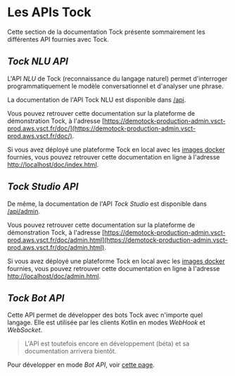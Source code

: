 # Les APIs Tock

Cette section de la documentation Tock présente sommairement les différentes API fournies avec Tock.

## _Tock NLU API_

L'API _NLU_ de Tock (reconnaissance du langage naturel) permet d'interroger programmatiquement le 
modèle conversationnel et d'analyser une phrase.

La documentation de l'API Tock NLU est disponible dans [/api](../../../../api/).

Vous pouvez retrouver cette documentation sur la plateforme de démonstration Tock, à l'adresse
[https://demotock-production-admin.vsct-prod.aws.vsct.fr/doc/](https://demotock-production-admin.vsct-prod.aws.vsct.fr/doc/).

Si vous avez déployé une plateforme Tock en local avec les [images docker](https://github.com/voyages-sncf-technologies/tock-docker) 
fournies, vous pouvez retrouver cette documentation en ligne à l'adresse [http://localhost/doc/index.html](http://localhost/doc/index.html).

## _Tock Studio API_

De même, la documentation de l'API _Tock Studio_ est disponible dans [/api/admin](../../api/admin.html). 

Vous pouvez retrouver cette documentation sur la plateforme de démonstration Tock, à l'adresse
[https://demotock-production-admin.vsct-prod.aws.vsct.fr/doc/admin.html](https://demotock-production-admin.vsct-prod.aws.vsct.fr/doc/admin.html).

Si vous avez déployé une plateforme Tock en local avec les [images docker](https://github.com/voyages-sncf-technologies/tock-docker) 
fournies, vous pouvez retrouver cette documentation en ligne à l'adresse [http://localhost/doc/admin.html](http://localhost/doc/admin.html).

## _Tock Bot API_

Cette API permet de développer des bots Tock avec n'importe quel langage. Elle est utilisée par les clients Kotlin en 
modes _WebHook_ et _WebSocket_.

> L'API est toutefois encore en développement (béta) et sa documentation arrivera bientôt.

Pour développer en mode _Bot API_, voir [cette page](bot-api.md).